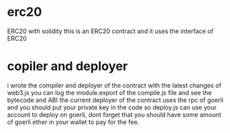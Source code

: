 # erc20
ERC20 with solidity
this is an ERC20 contract and it uses the interface of ERC20
# copiler and deployer
i wrote the compiler and deployer of the contract with the latest changes of web3.js
you can log the module.export of the compile.js file and see the bytecode and ABI
the current deployer of the contract uses the rpc of goerli and you should put your private key in the code so deploy.js can use your account to deploy on goerli, dont forget that you should have some amount of goerli ether in your wallet to pay for the fee.
